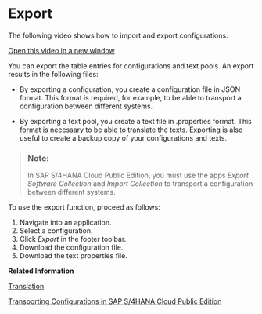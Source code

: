 <!-- loio7de497582a954b48bb687bb2da11dfa3 -->

# Export

The following video shows how to import and export configurations:



[Open this video in a new window](https://www.kaltura.com/p/1921661/sp/192166100/embedIframeJs/uiconf_id/37285991/partner_id/1921661?iframeembed=true&playerId=kaltura_player&entry_id=1_umaqoyme) 

You can export the table entries for configurations and text pools. An export results in the following files:

-   By exporting a configuration, you create a configuration file in JSON format. This format is required, for example, to be able to transport a configuration between different systems.

-   By exporting a text pool, you create a text file in .properties format. This format is necessary to be able to translate the texts. Exporting is also useful to create a backup copy of your configurations and texts.


> ### Note:  
> In SAP S/4HANA Cloud Public Edition, you must use the apps *Export Software Collection* and *Import Collection* to transport a configuration between different systems.

To use the export function, proceed as follows:

1.  Navigate into an application.
2.  Select a configuration.
3.  Click *Export* in the footer toolbar.
4.  Download the configuration file.
5.  Download the text properties file.

**Related Information**  


[Translation](translation-4510c30.md "")

[Transporting Configurations in SAP S/4HANA Cloud Public Edition](transporting-configurations-in-sap-s-4hana-cloud-public-edition-7d5e418.md "")

